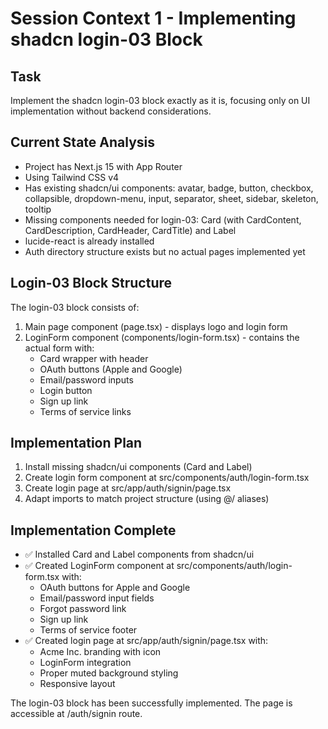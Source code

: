 # Session Context 1 - Implementing shadcn login-03 Block

## Task
Implement the shadcn login-03 block exactly as it is, focusing only on UI implementation without backend considerations.

## Current State Analysis
- Project has Next.js 15 with App Router
- Using Tailwind CSS v4
- Has existing shadcn/ui components: avatar, badge, button, checkbox, collapsible, dropdown-menu, input, separator, sheet, sidebar, skeleton, tooltip
- Missing components needed for login-03: Card (with CardContent, CardDescription, CardHeader, CardTitle) and Label
- lucide-react is already installed
- Auth directory structure exists but no actual pages implemented yet

## Login-03 Block Structure
The login-03 block consists of:
1. Main page component (page.tsx) - displays logo and login form
2. LoginForm component (components/login-form.tsx) - contains the actual form with:
   - Card wrapper with header
   - OAuth buttons (Apple and Google)
   - Email/password inputs
   - Login button
   - Sign up link
   - Terms of service links

## Implementation Plan
1. Install missing shadcn/ui components (Card and Label)
2. Create login form component at src/components/auth/login-form.tsx
3. Create login page at src/app/auth/signin/page.tsx
4. Adapt imports to match project structure (using @/ aliases)

## Implementation Complete
- ✅ Installed Card and Label components from shadcn/ui
- ✅ Created LoginForm component at src/components/auth/login-form.tsx with:
  - OAuth buttons for Apple and Google
  - Email/password input fields
  - Forgot password link
  - Sign up link
  - Terms of service footer
- ✅ Created login page at src/app/auth/signin/page.tsx with:
  - Acme Inc. branding with icon
  - LoginForm integration
  - Proper muted background styling
  - Responsive layout

The login-03 block has been successfully implemented. The page is accessible at /auth/signin route.